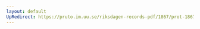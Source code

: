 ```yaml
---
layout: default
UpRedirect: https://pruto.im.uu.se/riksdagen-records-pdf/1867/prot-1867--ak--425/prot-1867--ak--425_011.pdf
---
```


